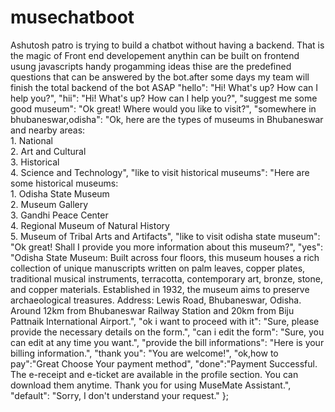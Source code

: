 # musechatboot
Ashutosh patro is trying to build a chatbot without having a backend. That is the magic of Front end developement anythin can be built on frontend usung javascripts handy progamming ideas
thise are the predefined questions that can be answered by the bot.after some days my team will finish the total backend of the bot ASAP
        "hello": "Hi! What's up? How can I help you?",
        "hii": "Hi! What's up? How can I help you?",
        "suggest me some good museum": "Ok great! Where would you like to visit?",
        "somewhere in bhubaneswar,odisha": "Ok, here are the types of museums in Bhubaneswar and nearby areas:<br>1. National<br>2. Art and Cultural<br>3. Historical<br>4. Science and Technology",
        "like to visit historical museums": "Here are some historical museums:<br>1. Odisha State Museum<br>2. Museum Gallery<br>3. Gandhi Peace Center<br>4. Regional Museum of Natural History<br>5. Museum of Tribal Arts and Artifacts",
        "like to visit odisha state museum": "Ok great! Shall I provide you more information about this museum?",
        "yes": "Odisha State Museum: Built across four floors, this museum houses a rich collection of unique manuscripts written on palm leaves, copper plates, traditional musical instruments, terracotta, contemporary art, bronze, stone, and copper materials. Established in 1932, the museum aims to preserve archaeological treasures. Address: Lewis Road, Bhubaneswar, Odisha. Around 12km from Bhubaneswar Railway Station and 20km from Biju Pattnaik International Airport.",
        "ok i want to proceed with it": "Sure, please provide the necessary details on the form.",
        "can i edit the form": "Sure, you can edit at any time you want.",
        "provide the bill informations": "Here is your billing information.",
        "thank you": "You are welcome!",
        "ok,how to pay":"Great Choose Your payment method",
        "done":"Payment Successful. The e-receipt and e-ticket are available in the profile section. You can download them anytime. Thank you for using MuseMate Assistant.",
        "default": "Sorry, I don't understand your request."
    };
